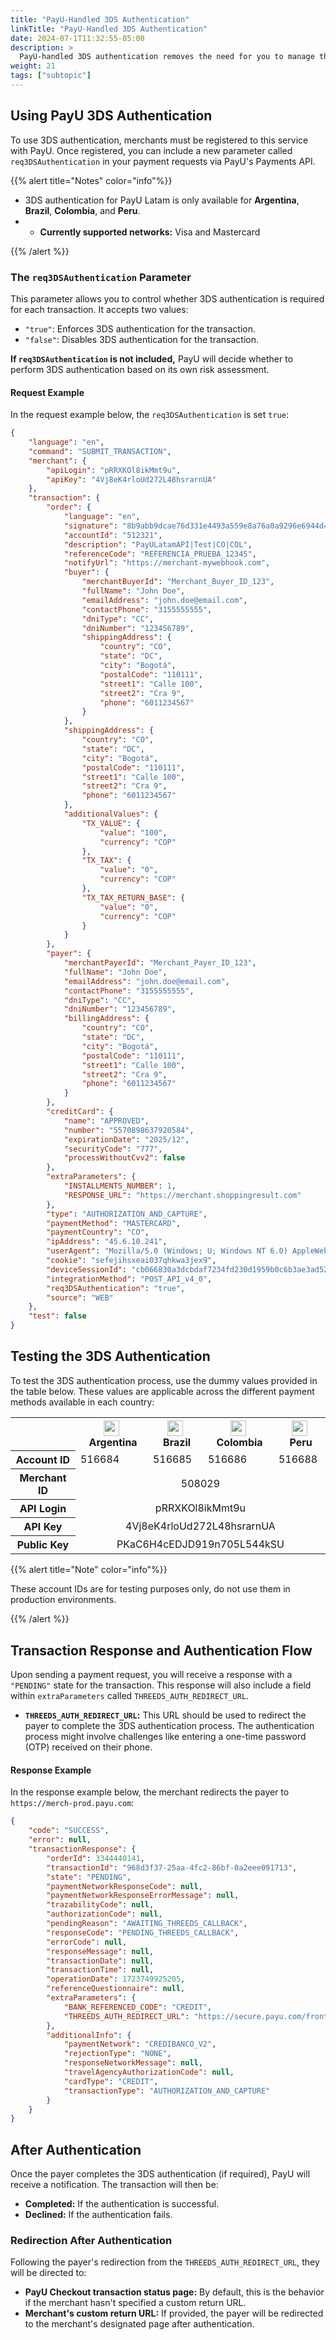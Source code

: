```yaml
---
title: "PayU-Handled 3DS Authentication"
linkTitle: "PayU-Handled 3DS Authentication"
date: 2024-07-1T11:32:55-05:00
description: >
  PayU-handled 3DS authentication removes the need for you to manage the 3DS integration process. PayU takes care of everything, from communicating with the issuing bank to handling the authentication flow.  
weight: 21
tags: ["subtopic"]
---
```


## Using PayU 3DS Authentication

To use 3DS authentication, merchants must be registered to this service with PayU. Once registered, you can include a new parameter called `req3DSAuthentication` in your payment requests via PayU's Payments API.

{{% alert title="Notes" color="info"%}}

* 3DS authentication for PayU Latam is only available for **Argentina**, **Brazil**, **Colombia**, and **Peru**.
* * **Currently supported networks:** Visa and Mastercard

{{% /alert %}}

### The `req3DSAuthentication` Parameter

This parameter allows you to control whether 3DS authentication is required for each transaction. It accepts two values:

* `"true"`: Enforces 3DS authentication for the transaction.
* `"false"`: Disables 3DS authentication for the transaction.

**If `req3DSAuthentication` is not included,** PayU will decide whether to perform 3DS authentication based on its own risk assessment.

#### Request Example

In the request example below, the `req3DSAuthentication` is set `true`:

```JSON
{
    "language": "en",
    "command": "SUBMIT_TRANSACTION",
    "merchant": {
        "apiLogin": "pRRXKOl8ikMmt9u",
        "apiKey": "4Vj8eK4rloUd272L48hsrarnUA"
    },
    "transaction": {
        "order": {
            "language": "en",
            "signature": "8b9abb9dcae76d331e4493a559e8a76a0a9296e6944d460303d5639d9230c485",
            "accountId": "512321",
            "description": "PayULatamAPI|Test|CO|COL",
            "referenceCode": "REFERENCIA_PRUEBA_12345",
            "notifyUrl": "https://merchant-mywebhook.com",
            "buyer": {
                "merchantBuyerId": "Merchant_Buyer_ID_123",
                "fullName": "John Doe",
                "emailAddress": "john.doe@email.com",
                "contactPhone": "3155555555",
                "dniType": "CC",
                "dniNumber": "123456789",
                "shippingAddress": {
                    "country": "CO",
                    "state": "DC",
                    "city": "Bogotá",
                    "postalCode": "110111",
                    "street1": "Calle 100",
                    "street2": "Cra 9",
                    "phone": "6011234567"
                }
            },
            "shippingAddress": {
                "country": "CO",
                "state": "DC",
                "city": "Bogotá",
                "postalCode": "110111",
                "street1": "Calle 100",
                "street2": "Cra 9",
                "phone": "6011234567"
            },
            "additionalValues": {
                "TX_VALUE": {
                    "value": "100",
                    "currency": "COP"
                },
                "TX_TAX": {
                    "value": "0",
                    "currency": "COP"
                },
                "TX_TAX_RETURN_BASE": {
                    "value": "0",
                    "currency": "COP"
                }
            }
        },
        "payer": {
            "merchantPayerId": "Merchant_Payer_ID_123",
            "fullName": "John Doe",
            "emailAddress": "john.doe@email.com",
            "contactPhone": "3155555555",
            "dniType": "CC",
            "dniNumber": "123456789",
            "billingAddress": {
                "country": "CO",
                "state": "DC",
                "city": "Bogotá",
                "postalCode": "110111",
                "street1": "Calle 100",
                "street2": "Cra 9",
                "phone": "6011234567"
            }
        },
        "creditCard": {
            "name": "APPROVED",
            "number": "5570898637920584",
            "expirationDate": "2025/12",
            "securityCode": "777",
            "processWithoutCvv2": false
        },
        "extraParameters": {
            "INSTALLMENTS_NUMBER": 1,
            "RESPONSE_URL": "https://merchant.shoppingresult.com"
        },
        "type": "AUTHORIZATION_AND_CAPTURE",
        "paymentMethod": "MASTERCARD",
        "paymentCountry": "CO",
        "ipAddress": "45.6.10.241",
        "userAgent": "Mozilla/5.0 (Windows; U; Windows NT 6.0) AppleWebKit/531.2.0 (KHTML, like Gecko) Chrome/21.0.885.0 Safari/531.2.0",
        "cookie": "sefejihsxeai037qhkwa3jex9",
        "deviceSessionId": "cb066830a3dcbdaf7234fd230d1959b0c6b3ae3ad5265490d55802a61738b537",
        "integrationMethod": "POST_API_v4_0",
        "req3DSAuthentication": "true",
        "source": "WEB"  
    },
    "test": false
}
```

## Testing the 3DS Authentication

To test the 3DS authentication process, use the dummy values provided in the table below. These values are applicable across the different payment methods available in each country:

<table>
  <tr>
    <th></th>
    <th><img src="/assets/Argentina.png" width="25px"/> &nbsp;Argentina</th>
    <th><img src="/assets/Brasil.png" width="25px"/> &nbsp;Brazil</th>
    <th><img src="/assets/Colombia.png" width="25px"/> &nbsp;Colombia</th>
    <th><img src="/assets/Peru.png" width="25px"/> &nbsp;Peru</th>
  </tr>
  <tr>
    <th>Account ID</th>
    <td>516684</td>
    <td>516685</td>
    <td>516686</td>
    <td>516688</td>
  </tr>  
  <tr>
    <th>Merchant ID</th>
    <td colspan="4" style="text-align: center;">508029</td>
  </tr>
  <tr>
    <th>API Login</th>
    <td colspan="4" style="text-align: center;">pRRXKOl8ikMmt9u</td>
  </tr>
  <tr>
    <th>API Key</th>
    <td colspan="4" style="text-align: center;">4Vj8eK4rloUd272L48hsrarnUA</td>
  </tr>
  <tr>
    <th>Public Key</th>
    <td colspan="4" style="text-align: center;">PKaC6H4cEDJD919n705L544kSU</td>
  </tr>  
  </tr>
</table>

{{% alert title="Note" color="info"%}}

These account IDs are for testing purposes only, do not use them in production environments.

{{% /alert %}}

## Transaction Response and Authentication Flow

Upon sending a payment request, you will receive a response with a `"PENDING"` state for the transaction. This response will also include a field within `extraParameters` called `THREEDS_AUTH_REDIRECT_URL`.

* **`THREEDS_AUTH_REDIRECT_URL`:** This URL should be used to redirect the payer to complete the 3DS authentication process. The authentication process might involve challenges like entering a one-time password (OTP) received on their phone.

#### Response Example

In the response example below, the merchant redirects the payer to `https://merch-prod.payu.com`:

```JSON
{
    "code": "SUCCESS",
    "error": null,
    "transactionResponse": {
        "orderId": 3344440141,
        "transactionId": "968d3f37-25aa-4fc2-86bf-0a2eee091713",
        "state": "PENDING",
        "paymentNetworkResponseCode": null,
        "paymentNetworkResponseErrorMessage": null,
        "trazabilityCode": null,
        "authorizationCode": null,
        "pendingReason": "AWAITING_THREEDS_CALLBACK",
        "responseCode": "PENDING_THREEDS_CALLBACK",
        "errorCode": null,
        "responseMessage": null,
        "transactionDate": null,
        "transactionTime": null,
        "operationDate": 1723749925205,
        "referenceQuestionnaire": null,
        "extraParameters": {
            "BANK_REFERENCED_CODE": "CREDIT",
            "THREEDS_AUTH_REDIRECT_URL": "https://secure.payu.com/front/threeds/?authenticationId=a27e4aa7-1a24-48d1-a9a6-03f463e048e4"
        },
        "additionalInfo": {
            "paymentNetwork": "CREDIBANCO_V2",
            "rejectionType": "NONE",
            "responseNetworkMessage": null,
            "travelAgencyAuthorizationCode": null,
            "cardType": "CREDIT",
            "transactionType": "AUTHORIZATION_AND_CAPTURE"
        }
    }
}
```

## After Authentication

Once the payer completes the 3DS authentication (if required), PayU will receive a notification. The transaction will then be:

* **Completed:** If the authentication is successful.
* **Declined:** If the authentication fails.

### Redirection After Authentication

Following the payer's redirection from the `THREEDS_AUTH_REDIRECT_URL`, they will be directed to:

* **PayU Checkout transaction status page:** By default, this is the behavior if the merchant hasn't specified a custom return URL.
* **Merchant's custom return URL:** If provided, the payer will be redirected to the merchant's designated page after authentication.

